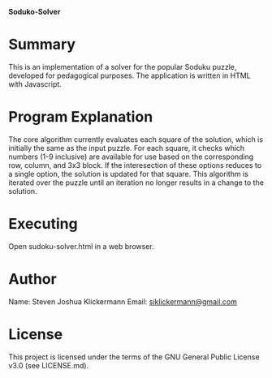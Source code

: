 **Soduko-Solver**

Summary
=======

This is an implementation of a solver for the popular Soduku puzzle,
developed for pedagogical purposes. The application is written in HTML
with Javascript.

Program Explanation
===================

The core algorithm currently evaluates each square of the solution,
which is initially the same as the input puzzle. For each square,
it checks which numbers (1-9 inclusive) are available for use based
on the corresponding row, column, and 3x3 block. If the interesection
of these options reduces to a single option, the solution is updated
for that square. This algorithm is iterated over the puzzle until an
iteration no longer results in a change to the solution.

Executing
=========

Open sudoku-solver.html in a web browser.

Author
======

Name: Steven Joshua Klickermann
Email: sjklickermann@gmail.com

License
=======

This project is licensed under the terms of the GNU General Public
License v3.0 (see LICENSE.md).
